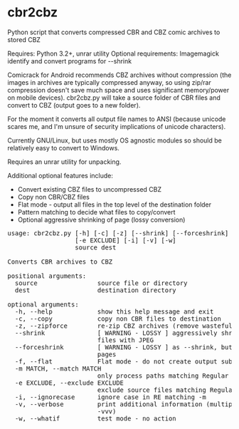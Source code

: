 # cbr2cbz
Python script that converts compressed CBR and CBZ comic archives to stored CBZ

Requires: Python 3.2+, unrar utility
Optional requirements: Imagemagick identify and convert programs for --shrink

Comicrack for Android recommends CBZ archives without compression (the images in archives are typically compressed anyway, so using zip/rar compression doesn't save much space and uses significant memory/power on mobile devices).
cbr2cbz.py will take a source folder of CBR files and convert to CBZ (output goes to a new folder).

For the moment it converts all output file names to ANSI (because unicode scares me, and I'm unsure of security implications of unicode characters).

Currently GNU/Linux, but uses mostly OS agnostic modules so should be relatively easy to convert to Windows.

Requires an unrar utility for unpacking.

Additional optional features include:
* Convert existing CBZ files to uncompressed CBZ
* Copy non CBR/CBZ files
* Flat mode - output all files in the top level of the destination folder
* Pattern matching to decide what files to copy/convert
* Optional aggressive shrinking of page (lossy conversion)
<pre>
usage: cbr2cbz.py [-h] [-c] [-z] [--shrink] [--forceshrink] [-f] [-m MATCH]
                  [-e EXCLUDE] [-i] [-v] [-w]
                  source dest

Converts CBR archives to CBZ

positional arguments:
  source                source file or directory
  dest                  destination directory

optional arguments:
  -h, --help            show this help message and exit
  -c, --copy            copy non CBR files to destination
  -z, --zipforce        re-zip CBZ archives (remove wasteful compression)
  --shrink              [ WARNING - LOSSY ] aggressively shrink large page
                        files with JPEG
  --forceshrink         [ WARNING - LOSSY ] as --shrink, but attempt on all
                        pages
  -f, --flat            Flat mode - do not create output subdirectories
  -m MATCH, --match MATCH
                        only process paths matching Regular Expression
  -e EXCLUDE, --exclude EXCLUDE
                        exclude source files matching Regular Expression
  -i, --ignorecase      ignore case in RE matching -m
  -v, --verbose         print additional information (multiple accepted eg.
                        -vvv)
  -w, --whatif          test mode - no action


</pre>

